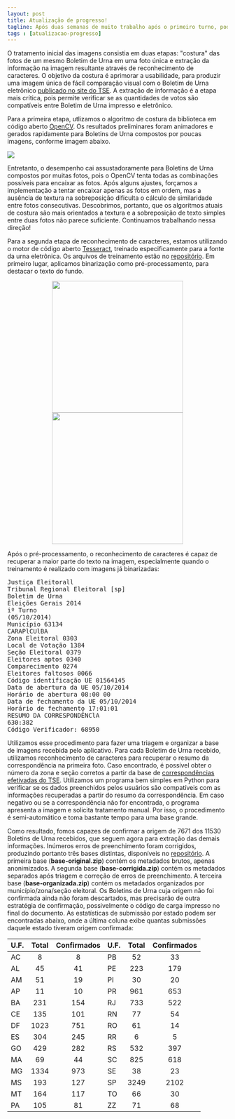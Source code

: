 ```yaml
---
layout: post
title: Atualização de progresso!
tagline: Após duas semanas de muito trabalho após o primeiro turno, podemos compartilhar o progresso atual do projeto!
tags : [atualizacao-progresso]
---
```


O tratamento inicial das imagens consistia em duas etapas: "costura" das fotos de um 
mesmo Boletim de Urna em uma foto única e extração da informação na imagem 
resultante através de reconhecimento de caracteres. O objetivo da costura é 
aprimorar a usabilidade, para produzir uma imagem única de fácil comparação 
visual com o Boletim de Urna eletrônico [publicado no site do TSE](http://www.tse.jus.br/eleicoes/eleicoes-2014/boletim-de-urna-na-web).
A extração de informação é a etapa mais crítica, pois permite verificar se as quantidades de 
votos são compatíveis entre Boletim de Urna impresso e eletrônico.

Para a primeira etapa, utlizamos o algoritmo de costura da biblioteca em código 
aberto [OpenCV](http://opencv.org/). Os resultados preliminares foram animadores 
e gerados rapidamente para Boletins de Urna compostos por poucas imagens, conforme imagem abaixo.

![](https://raw.githubusercontent.com/vocefiscal/vocefiscal-backend/master/samples/stitched.jpg)

Entretanto, o desempenho cai assustadoramente para Boletins 
de Urna compostos por muitas fotos, pois o OpenCV tenta todas as combinações 
possíveis para encaixar as fotos.  Após alguns ajustes, forçamos a implementação 
a tentar encaixar apenas as fotos em ordem, mas a ausência de textura na 
sobreposição dificulta o cálculo de similaridade entre fotos consecutivas. 
Descobrimos, portanto, que os algoritmos atuais de costura são mais orientados a 
textura e a sobreposição de texto simples entre duas fotos não parece 
suficiente. Continuamos trabalhando nessa direção!

Para a segunda etapa de reconhecimento de caracteres, estamos utilizando o motor 
de código aberto [Tesseract](https://code.google.com/p/tesseract-ocr/), treinado 
especificamente para a fonte da urna eletrônica. Os arquivos de treinamento 
estão no [repositório](https://github.com/vocefiscal/vocefiscal-backend). Em primeiro lugar, 
aplicamos binarização como pré-processamento, para destacar o texto do fundo.

<div align="center">
<img src="https://raw.githubusercontent.com/vocefiscal/vocefiscal-backend/master/samples/00.jpg" width="300">
<img src="https://raw.githubusercontent.com/vocefiscal/vocefiscal-backend/master/samples/00-binary.jpg" width="300">
</div>

Após o pré-processamento, o reconhecimento de caracteres é capaz de recuperar a maior parte do texto na 
imagem, especialmente quando o treinamento é realizado com imagens já 
binarizadas:

<pre>
Justiça Eleitorall
Tribunal Regional Eleitoral [sp]
Boletim de Urna
Eleições Gerais 2014
iº Turno
(05/10/2014)
Município 63134
CARAPlCUlBA
Zona Eleitoral 0303
Local de Votação 1384
Seção Eleitoral 0379
Eleitores aptos 0340
Comparecimento 0274
Eleitores faltosos 0066
Código identificação UE 01564145
Data de abertura da UE 05/10/2014
Horário de abertura 08:00 00
Data de fechamento da UE 05/10/2014
Horário de fechamento 17:01:01
RESUMO DA CORRESPONDÊNClA
630:382
Código Verificador: 68950
</pre>

Utilizamos esse procedimento para fazer uma triagem e organizar a base de 
imagens recebida pelo aplicativo. Para cada Boletim de Urna recebido, utilizamos 
reconhecimento de caracteres para recuperar o resumo da correspondência na 
primeira foto. Caso encontrado, é possível obter o número da zona e seção 
corretos a partir da base de [correspondências efetivadas do TSE](http://www.tse.jus.br/eleicoes/estatisticas/repositorio-de-dados-eleitorais). 
Utilizamos um programa bem simples em Python para verificar se os dados 
preenchidos pelos usuários são compatíveis com as informações recuperadas a 
partir do resumo da correspondência. Em caso negativo ou se a correspondência 
não for encontrada, o programa apresenta a imagem e solicita tratamento manual. 
Por isso, o procedimento é semi-automático e toma bastante tempo para uma base grande.

Como resultado, fomos capazes de confirmar a origem de 7671 dos 11530 Boletins 
de Urna recebidos, que seguem agora para extração das demais informações. 
Inúmeros erros de preenchimento foram corrigidos, produzindo portanto três bases 
distintas, disponíveis no [repositório](https://github.com/vocefiscal/vocefiscal-backend). A primeira base (**base-original.zip**)
contém os metadados brutos, apenas anonimizados. A segunda base (**base-corrigida.zip**) contém os 
metadados separados após triagem e correção de erros de preenchimento. A 
terceira base (**base-organizada.zip**) contém os metadados organizados por município/zona/seção 
eleitoral. Os Boletins de Urna cuja origem não foi confirmada ainda não foram 
descartados, mas precisarão de outra estratégia de confirmação, possivelmente o 
código de carga impresso no final do documento. As estatísticas de submissão por 
estado podem ser encontradas abaixo, onde a última coluna exibe quantas submissões daquele estado tiveram
origem confirmada:

U.F.|Total|Confirmados|U.F.|Total |Confirmados
:-|:-:|:-:|:-|:-:|:-:|
AC|8     |8   |PB|52    |33  
AL|45    |41  |PE|223   |179 
AM|51    |19  |PI|30    |20  
AP|11    |10  |PR|961   |653 
BA|231   |154 |RJ|733   |522 
CE|135   |101 |RN|77    |54  
DF|1023  |751 |RO|61    |14  
ES|304   |245 |RR|6     |5   
GO|429   |282 |RS|532   |397 
MA|69    |44  |SC|825   |618 
MG|1334  |973 |SE|38    |23  
MS|193   |127 |SP|3249  |2102
MT|164   |117 |TO|66    |30  
PA|105   |81  |ZZ|71    |68  


